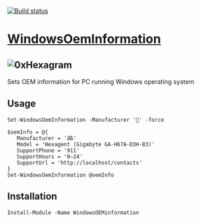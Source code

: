 [![Build status](https://ci.appveyor.com/api/projects/status/a3jgi73wukccqwk1?svg=true)](https://ci.appveyor.com/project/mao/windowsoeminformation)

# [WindowsOemInformation](https://github.com/turboBasic/WindowsOemInformation)

## ![0xHexagram][hexagram]

Sets OEM information for PC running Windows operating system



## Usage

`Set-WindowsOemInformation -Manufacturer '🍄' -force`

    $oemInfo = @{ 
       Manufacturer = 'ƋƂ' 
       Model = 'Hexagent (Gigabyte GA-H67A-D3H-B3)' 
       SupportPhone = '911' 
       SupportHours = '0—24' 
       SupportUrl = 'http://localhost/contacts' 
    } 
    Set-WindowsOemInformation @oemInfo
   

## Installation

`Install-Module -Name WindowsOEMinformation`


[hexagram]: https://gist.githubusercontent.com/TurboBasic/9dfd228781a46c7b7076ec56bc40d5ab/raw/03942052ba28c4dc483efcd0ebf4bfc6809ed0d0/hexagram3D.png 'hexagram of Wisdom'

